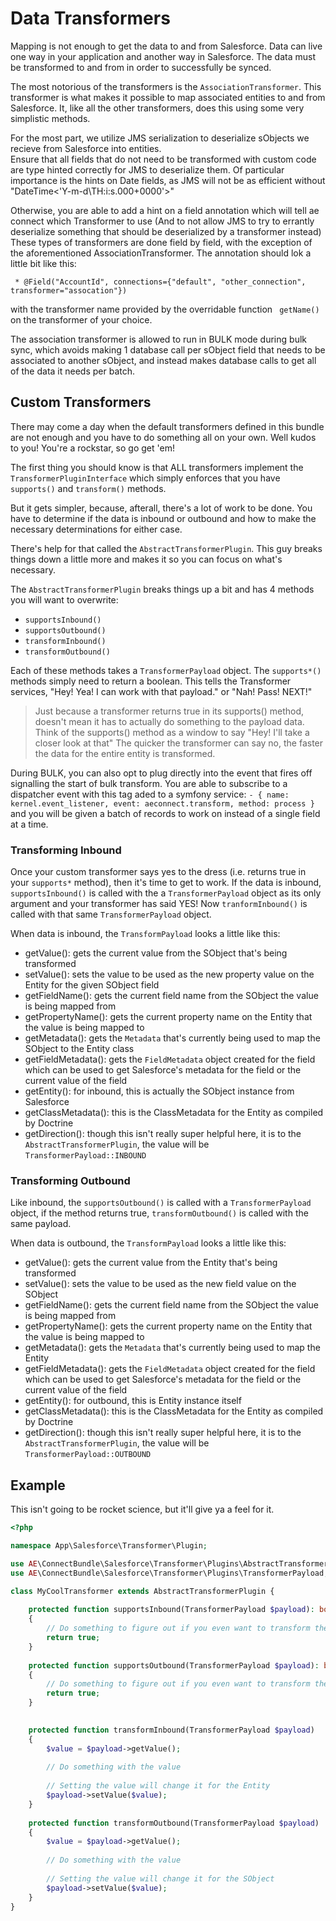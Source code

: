 # Data Transformers

Mapping is not enough to get the data to and from Salesforce. Data can live one way in your application and another
way in Salesforce. The data must be transformed to and from in order to successfully be synced.

The most notorious of the transformers is the `AssociationTransformer`. This transformer is what makes it possible
to map associated entities to and from Salesforce. It, like all the other transformers, does this using some very simplistic
methods.

For the most part, we utilize JMS serialization to deserialize sObjects we recieve from Salesforce into entities.  
Ensure that all fields that do not need to be transformed with custom code are type hinted correctly for JMS to deserialize them.
Of particular importance is the hints on Date fields, as JMS will not be as efficient without "DateTime<'Y-m-d\TH:i:s.000\+0000'>"

Otherwise, you are able to add a hint on a field annotation which will tell ae connect which Transformer to use 
(And to not allow JMS to try to errantly deserialize something that should be deserialized by a transformer instead)
These types of transformers are done field by field, with the exception of the aforementioned AssociationTransformer.
The annotation should lok a little bit like this:

     * @Field("AccountId", connections={"default", "other_connection", transformer="assocation"})
     
with the transformer name provided by the overridable function ` getName()` on the transformer of your choice.

The association transformer is allowed to run in BULK mode during bulk sync, which avoids making 1 database call per sObject field that
needs to be associated to another sObject, and instead makes database calls to get all of the data it needs per batch.

## Custom Transformers

There may come a day when the default transformers defined in this bundle are not enough and you have to do something all
on your own. Well kudos to you! You're a rockstar, so go get 'em!

The first thing you should know is that ALL transformers implement the `TransformerPluginInterface` which simply enforces
that you have `supports()` and `transform()` methods.

But it gets simpler, because, afterall, there's a lot of work to be done. You have to determine if the data is inbound or
outbound and how to make the necessary determinations for either case.

There's help for that called the `AbstractTransformerPlugin`. This guy breaks things down a little more and makes it so
you can focus on what's necessary.

The `AbstractTransformerPlugin` breaks things up a bit and has 4 methods you will want to overwrite:
* `supportsInbound()`
* `supportsOutbound()`
* `transformInbound()`
* `transformOutbound()`

Each of these methods takes a `TransformerPayload` object. The `supports*()` methods simply need to return a boolean.
This tells the Transformer services, "Hey! Yea! I can work with that payload." or "Nah! Pass! NEXT!"

> Just because a transformer returns true in its supports() method, doesn't mean it has to actually do
> something to the payload data. Think of the supports() method as a window to say "Hey! I'll take a closer look at that"
> The quicker the transformer can say no, the faster the data for the entire entity is transformed.

During BULK, you can also opt to plug directly into the event that fires off signalling the start of bulk transform.
You are able to subscribe to a dispatcher event with this tag aded to a symfony service:
    `- { name: kernel.event_listener, event: aeconnect.transform, method: process }`
and you will be given a batch of records to work on instead of a single field at a time.

### Transforming Inbound

Once your custom transformer says yes to the dress (i.e. returns true in your `supports*` method), then it's time to get
to work. If the data is inbound, `supportsInbound()` is called with the a `TransformerPayload` object as its only argument
and your transformer has said YES! Now `tranformInbound()` is called with that same `TransformerPayload` object.

When data is inbound, the `TransformPayload` looks a little like this:

* getValue(): gets the current value from the SObject that's being transformed
* setValue(): sets the value to be used as the new property value on the Entity for the given SObject field
* getFieldName(): gets the current field name from the SObject the value is being mapped from
* getPropertyName(): gets the current property name on the Entity that the value is being mapped to
* getMetadata(): gets the `Metadata` that's currently being used to map the SObject to the Entity class
* getFieldMetadata(): gets the `FieldMetadata` object created for the field which can be used to get Salesforce's metadata for the field or the current value of the field
* getEntity(): for inbound, this is actually the SObject instance from Salesforce
* getClassMetadata(): this is the ClassMetadata for the Entity as compiled by Doctrine
* getDirection(): though this isn't really super helpful here, it is to the `AbstractTransformerPlugin`, the value will be `TransformerPayload::INBOUND`

### Transforming Outbound

Like inbound, the `supportsOutbound()` is called with a `TransformerPayload` object, if the method returns true, `transformOutbound()`
is called with the same payload.

When data is outbound, the `TransformPayload` looks a little like this:

* getValue(): gets the current value from the Entity that's being transformed
* setValue(): sets the value to be used as the new field value on the SObject
* getFieldName(): gets the current field name from the SObject the value is being mapped from
* getPropertyName(): gets the current property name on the Entity that the value is being mapped to
* getMetadata(): gets the `Metadata` that's currently being used to map the Entity
* getFieldMetadata(): gets the `FieldMetadata` object created for the field which can be used to get Salesforce's metadata for the field or the current value of the field
* getEntity(): for outbound, this is Entity instance itself
* getClassMetadata(): this is the ClassMetadata for the Entity as compiled by Doctrine
* getDirection(): though this isn't really super helpful here, it is to the `AbstractTransformerPlugin`, the value will be `TransformerPayload::OUTBOUND`

## Example

This isn't going to be rocket science, but it'll give ya a feel for it.

```php
<?php

namespace App\Salesforce\Transformer\Plugin;

use AE\ConnectBundle\Salesforce\Transformer\Plugins\AbstractTransformerPlugin;
use AE\ConnectBundle\Salesforce\Transformer\Plugins\TransformerPayload;

class MyCoolTransformer extends AbstractTransformerPlugin {
    
    protected function supportsInbound(TransformerPayload $payload): bool
    {
        // Do something to figure out if you even want to transform the value
        return true;
    }
    
    protected function supportsOutbound(TransformerPayload $payload): bool
    {
        // Do something to figure out if you even want to transform the value
        return true;
    }

    
    protected function transformInbound(TransformerPayload $payload)
    {
        $value = $payload->getValue();
        
        // Do something with the value
        
        // Setting the value will change it for the Entity
        $payload->setValue($value);
    }
    
    protected function transformOutbound(TransformerPayload $payload)
    {
        $value = $payload->getValue();
        
        // Do something with the value
        
        // Setting the value will change it for the SObject
        $payload->setValue($value);
    }
}

```
